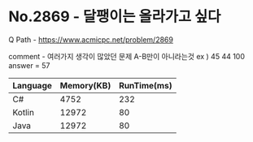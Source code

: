 # No.2869 - 달팽이는 올라가고 싶다
Q Path - https://www.acmicpc.net/problem/2869

comment - 여러가지 생각이 많았던 문제 A-B만이 아니라는것
ex ) 45 44 100 answer = 57

Language | Memory(KB) | RunTime(ms)
------------ | ------------- | ------
C# | 4752 | 232
Kotlin | 12972 | 80
Java | 12972 | 80 
